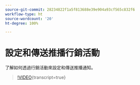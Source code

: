 ```yaml
---
source-git-commit: 28234822f1a5f813688e39e904a93cf565c832f6
workflow-type: ht
source-wordcount: '20'
ht-degree: 100%

---
```

# 設定和傳送推播行銷活動

了解如何透過行銷活動來設定和傳送推播通知。

>[!VIDEO](https://video.tv.adobe.com/v/3422017/?learn=on){transcript=true}
